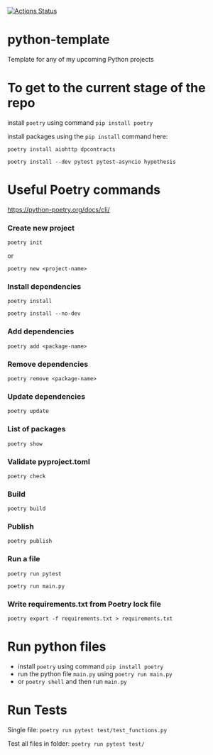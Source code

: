 [![Actions Status](https://github.com/BurnySc2/python-template/workflows/RunTests/badge.svg)](https://github.com/BurnySc2/python-template/actions)

# python-template
Template for any of my upcoming Python projects


# To get to the current stage of the repo
install `poetry` using command `pip install poetry`

install packages using the `pip install` command here:

`poetry install aiohttp dpcontracts`

`poetry install --dev pytest pytest-asyncio hypothesis`



# Useful Poetry commands
https://python-poetry.org/docs/cli/
### Create new project
`poetry init`

or

`poetry new <project-name>`
### Install dependencies
`poetry install`

`poetry install --no-dev`
### Add dependencies
`poetry add <package-name>`
### Remove dependencies
`poetry remove <package-name>`
### Update dependencies
`poetry update`
### List of packages
`poetry show`
### Validate pyproject.toml
`poetry check`
### Build
`poetry build`
### Publish
`poetry publish`
### Run a file
`poetry run pytest`

`poetry run main.py`
### Write requirements.txt from Poetry lock file
`poetry export -f requirements.txt > requirements.txt`


# Run python files
- install `poetry` using command `pip install poetry`
- run the python file `main.py` using `poetry run main.py`
- or `poetry shell` and then run `main.py`


# Run Tests
Single file:
`poetry run pytest test/test_functions.py`

Test all files in folder:
`poetry run pytest test/`




